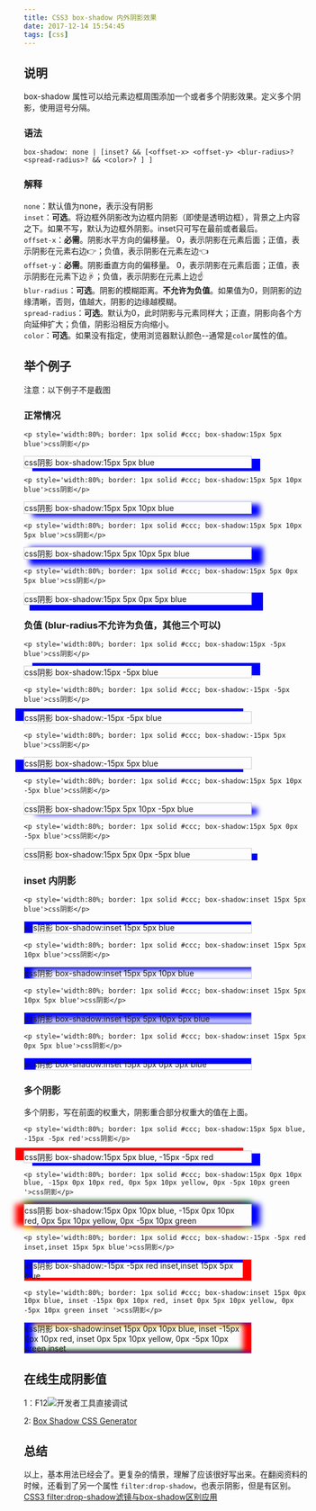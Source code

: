 ```yaml
---
title: CSS3 box-shadow 内外阴影效果
date: 2017-12-14 15:54:45
tags: [css]
---
```

## 说明
box-shadow 属性可以给元素边框周围添加一个或者多个阴影效果。定义多个阴影，使用逗号分隔。

### 语法
`box-shadow: none | [inset? && [<offset-x> <offset-y> <blur-radius>? <spread-radius>? && <color>? ] ]`

<!-- more -->
### 解释

`none`：默认值为none，表示没有阴影  
`inset`：**可选**。将边框外阴影改为边框内阴影（即使是透明边框），背景之上内容之下。如果不写，默认为边框外阴影。inset只可写在最前或者最后。  
`offset-x`：**必需**。阴影水平方向的偏移量。 0，表示阴影在元素后面；正值，表示阴影在元素右边👉；负值，表示阴影在元素左边👈  
`offset-y`：**必需**。阴影垂直方向的偏移量。   0，表示阴影在元素后面；正值，表示阴影在元素下边☟；负值，表示阴影在元素上边☝  
`blur-radius`：**可选**。阴影的模糊距离。**不允许为负值**。如果值为0，则阴影的边缘清晰，否则，值越大，阴影的边缘越模糊。  
`spread-radius`：**可选**。默认为0，此时阴影与元素同样大；正直，阴影向各个方向延伸扩大；负值，阴影沿相反方向缩小。  
`color`：**可选**。如果没有指定，使用浏览器默认颜色--通常是`color`属性的值。  

## 举个例子
注意：以下例子不是截图
### 正常情况
`<p style='width:80%; border: 1px solid #ccc; box-shadow:15px 5px blue'>css阴影</p>`
<p style='width:80%; border: 1px solid #ccc; box-shadow:15px 5px blue'>css阴影 box-shadow:15px 5px blue</p>

`<p style='width:80%; border: 1px solid #ccc; box-shadow:15px 5px 10px blue'>css阴影</p>`  
<p style='width:80%; border: 1px solid #ccc; box-shadow:15px 5px 10px blue'>css阴影 box-shadow:15px 5px 10px blue</p>

`<p style='width:80%; border: 1px solid #ccc; box-shadow:15px 5px 10px 5px blue'>css阴影</p>`
<p style='width:80%; border: 1px solid #ccc; box-shadow:15px 5px 10px 5px blue'>css阴影 box-shadow:15px 5px 10px 5px blue</p>

`<p style='width:80%; border: 1px solid #ccc; box-shadow:15px 5px 0px 5px blue'>css阴影</p>`
<p style='width:80%; border: 1px solid #ccc; box-shadow:15px 5px 0px 5px blue'>css阴影 box-shadow:15px 5px 0px 5px blue</p>

### 负值 (blur-radius不允许为负值，其他三个可以)
`<p style='width:80%; border: 1px solid #ccc; box-shadow:15px -5px blue'>css阴影</p>`
<p style='width:80%; border: 1px solid #ccc; box-shadow:15px -5px blue'>css阴影 box-shadow:15px -5px blue</p>

`<p style='width:80%; border: 1px solid #ccc; box-shadow:-15px -5px blue'>css阴影</p>`
<p style='width:80%; border: 1px solid #ccc; box-shadow:-15px -5px blue'>css阴影 box-shadow:-15px -5px blue</p>

`<p style='width:80%; border: 1px solid #ccc; box-shadow:-15px 5px blue'>css阴影</p>`
<p style='width:80%; border: 1px solid #ccc; box-shadow:-15px 5px blue'>css阴影 box-shadow:-15px 5px blue</p>

`<p style='width:80%; border: 1px solid #ccc; box-shadow:15px 5px 10px -5px blue'>css阴影</p>`
<p style='width:80%; border: 1px solid #ccc; box-shadow:15px 5px 10px -5px blue'>css阴影 box-shadow:15px 5px 10px -5px blue</p>

`<p style='width:80%; border: 1px solid #ccc; box-shadow:15px 5px 0px -5px blue'>css阴影</p>`
<p style='width:80%; border: 1px solid #ccc; box-shadow:15px 5px 0px -5px blue'>css阴影 box-shadow:15px 5px 0px -5px blue</p>

### inset 内阴影

`<p style='width:80%; border: 1px solid #ccc; box-shadow:inset 15px 5px blue'>css阴影</p>`
<p style='width:80%; border: 1px solid #ccc; box-shadow:inset 15px 5px blue'>css阴影 box-shadow:inset 15px 5px blue</p>

`<p style='width:80%; border: 1px solid #ccc; box-shadow:inset 15px 5px 10px blue'>css阴影</p>`
<p style='width:80%; border: 1px solid #ccc; box-shadow:inset 15px 5px 10px blue'>css阴影 box-shadow:inset 15px 5px 10px blue</p>

`<p style='width:80%; border: 1px solid #ccc; box-shadow:inset 15px 5px 10px 5px blue'>css阴影</p>`
<p style='width:80%; border: 1px solid #ccc; box-shadow:inset 15px 5px 10px 5px blue'>css阴影 box-shadow:inset 15px 5px 10px 5px blue</p> 

`<p style='width:80%; border: 1px solid #ccc; box-shadow:inset 15px 5px 0px 5px blue'>css阴影</p>`
<p style='width:80%; border: 1px solid #ccc; box-shadow:inset 15px 5px 0px 5px blue'>css阴影 box-shadow:inset 15px 5px 0px 5px blue</p>

### 多个阴影
多个阴影，写在前面的权重大，阴影重合部分权重大的值在上面。

`<p style='width:80%; border: 1px solid #ccc; box-shadow:15px 5px blue, -15px -5px red'>css阴影</p>`
<p style='width:80%; border: 1px solid #ccc; box-shadow:15px 5px blue, -15px -5px red'>css阴影 box-shadow:15px 5px blue, -15px -5px red</p>

`<p style='width:80%; border: 1px solid #ccc; box-shadow:15px 0px 10px blue, -15px 0px 10px red, 0px 5px 10px yellow, 0px -5px 10px green '>css阴影</p>`
<p style='width:80%; border: 1px solid #ccc; box-shadow:15px 0px 10px blue, -15px 0px 10px red, 0px 5px 10px yellow, 0px -5px 10px green '>css阴影 box-shadow:15px 0px 10px blue, -15px 0px 10px red, 0px 5px 10px yellow, 0px -5px 10px green </p>

`<p style='width:80%; border: 1px solid #ccc; box-shadow:-15px -5px red inset,inset 15px 5px blue'>css阴影</p>`
<p style='width:80%; border: 1px solid #ccc; box-shadow:-15px -5px red inset,inset 15px 5px blue'>css阴影 box-shadow:-15px -5px red inset,inset 15px 5px blue</p>

`<p style='width:80%; border: 1px solid #ccc; box-shadow:inset 15px 0px 10px blue, inset -15px 0px 10px red, inset 0px 5px 10px yellow, 0px -5px 10px green inset '>css阴影</p>`
<p style='width:80%; border: 1px solid #ccc; box-shadow:inset 15px 0px 10px blue, inset -15px 0px 10px red, inset 0px 5px 10px yellow, 0px -5px 10px green inset '>css阴影 box-shadow:inset 15px 0px 10px blue, inset -15px 0px 10px red, inset 0px 5px 10px yellow, 0px -5px 10px green inset</p>

## 在线生成阴影值
1：F12![开发者工具直接调试](http://images2017.cnblogs.com/blog/564792/201712/564792-20171214154831888-1050223308.png)

2: [Box Shadow CSS Generator](https://cssgenerator.org/box-shadow-css-generator.html)

## 总结
以上，基本用法已经会了。更复杂的情景，理解了应该很好写出来。在翻阅资料的时候，还看到了另一个属性 `filter:drop-shadow`，也表示阴影，但是有区别。
[CSS3 filter:drop-shadow滤镜与box-shadow区别应用](http://www.zhangxinxu.com/wordpress/2016/05/css3-filter-drop-shadow-vs-box-shadow/)